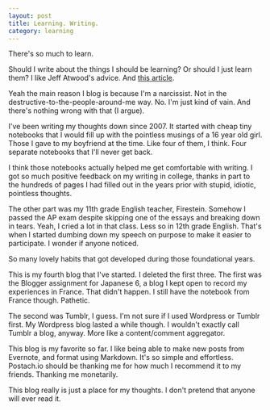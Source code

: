 ```yaml
---
layout: post
title: Learning. Writing.
category: learning
---
```

There's so much to learn.

Should I write about the things I should be learning? Or should I just learn them? I like Jeff Atwood's advice. And [this article](https://sites.google.com/site/steveyegge2/you-should-write-blogs).

Yeah the main reason I blog is because I'm a narcissist. Not in the destructive-to-the-people-around-me way. No. I'm just kind of vain. And there's nothing wrong with that (I argue).

I've been writing my thoughts down since 2007. It started with cheap tiny notebooks that I would fill up with the pointless musings of a 16 year old girl. Those I gave to my boyfriend at the time. Like four of them, I think. Four separate notebooks that I'll never get back.

I think those notebooks actually helped me get comfortable with writing. I got so much positive feedback on my writing in college, thanks in part to the hundreds of pages I had filled out in the years prior with stupid, idiotic, pointless thoughts.

The other part was my 11th grade English teacher, Firestein. Somehow I passed the AP exam despite skipping one of the essays and breaking down in tears. Yeah, I cried a lot in that class. Less so in 12th grade English. That's when I started dumbing down my speech on purpose to make it easier to participate. I wonder if anyone noticed.

So many lovely habits that got developed during those foundational years.

This is my fourth blog that I've started. I deleted the first three. The first was the Blogger assignment for Japanese 6, a blog I kept open to record my experiences in France. That didn't happen. I still have the notebook from France though. Pathetic.

The second was Tumblr, I guess. I'm not sure if I used Wordpress or Tumblr first. My Wordpress blog lasted a while though. I wouldn't exactly call Tumblr a blog, anyway. More like a content/comment aggregator.

This blog is my favorite so far. I like being able to make new posts from Evernote, and format using Markdown. It's so simple and effortless. Postach.io should be thanking me for how much I recommend it to my friends. Thanking me monetarily.

This blog really is just a place for my thoughts. I don't pretend that anyone will ever read it.